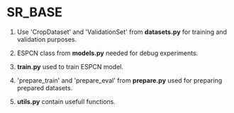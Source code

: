 # SR_BASE
1. Use 'CropDataset' and 'ValidationSet' from **datasets.py** for training and validation purposes.

2. ESPCN class from **models.py** needed for debug experiments.

3. **train.py** used to train ESPCN model.

4. 'prepare_train' and 'prepare_eval' from **prepare.py** used for preparing prepared datasets. 

5. **utils.py** contain usefull functions.